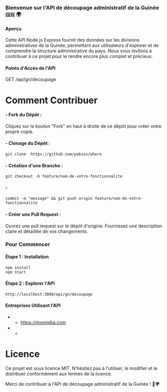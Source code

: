### Bienvenue sur l'API de découpage administratif de la Guinée 🇬🇳 🌍
#### Aperçu
Cette API Node.js Express fournit des données sur les divisions administratives de la Guinée, permettant aux utilisateurs d'explorer et de comprendre la structure administrative du pays. Nous vous invitons à contribuer à ce projet pour le rendre encore plus complet et précieux.

#### Points d'Accès de l'API
GET /api/gn/decoupage 

# Comment Contribuer
#### - Fork du Dépôt :
Cliquez sur le bouton "Fork" en haut à droite de ce dépôt pour créer votre propre copie.
#### - Clonage du Dépôt :
```shell
git clone  https://github.com/pabios/where
```
#### - Création d'une Branche :
```shell
git checkout -b feature/nom-de-votre-fonctionnalite
```
#### -
```shell
commit -m "message" && git push origin feature/nom-de-votre-fonctionnalite
```
#### - Créer une Pull Request :
Ouvrez une pull request sur le dépôt d'origine. Fournissez une description claire et détaillée de vos changements.

### Pour Commencer
#### Étape 1 : Installation
```shell
npm install
npm start
```
#### Étape 2 : Explorer l'API
```shell
http://localhost:3000/api/gn/decoupage
```
#### Entreprises Utilisant l'API
 * - https://monimba.com
 * - 

# Licence
Ce projet est sous licence MIT. N'hésitez pas à l'utiliser, le modifier et le distribuer conformément aux termes de la licence.


Merci de contribuer à l'API de découpage administratif de la Guinée ! 🚀🌍
